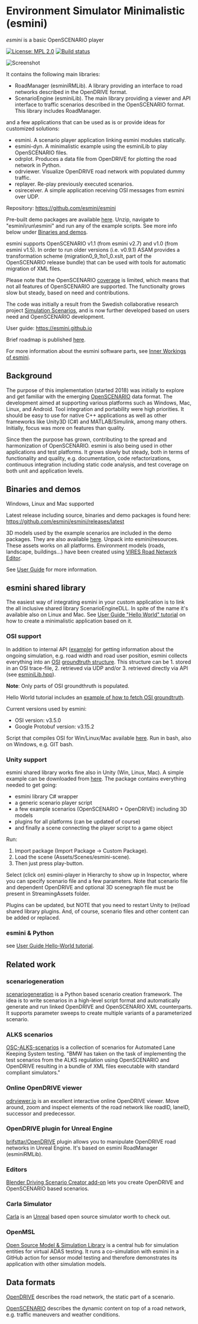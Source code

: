 # Environment Simulator Minimalistic (esmini)

*esmini* is a basic OpenSCENARIO player

[![License: MPL 2.0](https://img.shields.io/badge/License-MPL%202.0-brightgreen.svg)](https://opensource.org/licenses/MPL-2.0)
[![Build status](https://github.com/esmini/esmini/actions/workflows/ci.yml/badge.svg)](https://github.com/esmini/esmini/actions)

![Screenshot](https://github.com/esmini/esmini/blob/master/resources/screenshot.jpg?raw=true "Screenshot")

It contains the following main libraries:

- RoadManager (esminiRMLib). A library providing an interface to road networks described in the OpenDRIVE format.
- ScenarioEngine (esminiLib). The main library providing a viewer and API interface to traffic scenarios described in the OpenSCENARIO format. This library includes RoadManager.

and a few applications that can be used as is or provide ideas for customized solutions:

- esmini. A scenario player application linking esmini modules statically.
- esmini-dyn. A minimalistic example using the esminiLib to play OpenSCENARIO files.
- odrplot. Produces a data file from OpenDRIVE for plotting the road network in Python.
- odrviewer. Visualize OpenDRIVE road network with populated dummy traffic.
- replayer. Re-play previously executed scenarios.
- osireceiver. A simple application receiving OSI messages from esmini over UDP.

Repository: <https://github.com/esmini/esmini>

Pre-built demo packages are available [here](https://github.com/esmini/esmini/releases/latest). Unzip, navigate to "esmini\run\esmini" and run any of the example scripts. See more info below under [Binaries and demos](#binaries-and-demos).

esmini supports OpenSCENARIO v1.1 (from esmini v2.7) and v1.0 (from esmini v1.5). In order to run older versions (i.e. v0.9.1) ASAM provides a transformation scheme (migration0_9_1to1_0.xslt, part of the OpenSCENARIO release bundle) that can be used with tools for automatic migration of XML files.

Please note that the OpenSCENARIO [coverage](https://github.com/esmini/esmini/blob/master/osc_coverage.txt) is limited, which means that not all features of OpenSCENARIO are supported. The functionalty grows slow but steady, based on need and contributions.

The code was initially a result from the Swedish collaborative research project [Simulation Scenarios](https://sites.google.com/view/simulationscenarios), and is now further developed based on users need and OpenSCENARIO development.

User guide: https://esmini.github.io

Brief roadmap is published [here](https://docs.google.com/spreadsheets/d/e/2PACX-1vS83IWhiCWxVlDlx_51BsIZMihcy1mfZmC7YF-Mm6FyDA-ghMGaoZnmS207MaoxHdVoX2j4XKAH5u4T/pubhtml).

For more information about the esmini software parts, see [Inner Workings of esmini](https://github.com/esmini/esmini/blob/master/docs/InnerWorkings.md).

## Background

The purpose of this implementation (started 2018) was initially to explore and get familiar with the emerging [OpenSCENARIO](https://www.asam.net/standards/detail/openscenario/) data format. The development aimed at supporting various platforms such as Windows, Mac, Linux, and Android. Tool integration and portability were high priorities. It should be easy to use for native C++ applications as well as other frameworks like Unity3D (C#) and MATLAB/Simulink, among many others. Initially, focus was more on features than quality.

Since then the purpose has grown, contributing to the spread and harmonization of OpenSCENARIO. esmini is also being used in other applications and test platforms. It grows slowly but steady, both in terms of functionality and quality, e.g. documentation, code refactorizations, continuous integration including static code analysis, and test coverage on both unit and application levels.

## Binaries and demos
Windows, Linux and Mac supported

Latest release including source, binaries and demo packages is found here: https://github.com/esmini/esmini/releases/latest

3D models used by the example scenarios are included in the demo packages. They are also available [here](https://dl.dropboxusercontent.com/s/5gk8bvgzqiaaoco/models.7z?dl=0). Unpack into esmini/resources. These assets works on all platforms.
Environment models (roads, landscape, buildings...) have been created using [VIRES Road Network Editor](https://vires.mscsoftware.com/solutions/3d-environment-road-network).

See [User Guide](https://esmini.github.io) for more information.

## esmini shared library
The easiest way of integrating esmini in your custom application is to link the all inclusive shared library ScenarioEngineDLL. In spite of the name it's available also on Linux and Mac.
See [User Guide "Hello World" tutorial](https://esmini.github.io/#_hello_world_programming_tutorial) on how to create a minimalistic application based on it.

### OSI support
In addition to internal API ([example](https://esmini.github.io/#_fetch_state_of_scenario_objects)) for getting information about the ongoing simulation, e.g. road width and road user position, esmini collects everything into an [OSI](https://opensimulationinterface.github.io/osi-documentation/index.html) [groundtruth structure](https://opensimulationinterface.github.io/open-simulation-interface/structosi3_1_1GroundTruth.html). This structure can be 1. stored in an OSI trace-file, 2. retrieved via UDP and/or 3. retrieved directly via API (see [esminiLib.hpp](https://github.com/esmini/esmini/blob/3af727a3f95825bfcf8b1cbd7becf68ea26cf08e/EnvironmentSimulator/Libraries/esminiLib/esminiLib.hpp#L473)).

  **Note**: Only parts of OSI groundthruth is populated.

  Hello World tutorial includes an [example of how to fetch OSI groundtruth](https://esmini.github.io/#_osi_groundtruth).

  Current versions used by esmini:
   - OSI version: v3.5.0
   - Google Protobuf version: v3.15.2

  Script that compiles OSI for Win/Linux/Mac available [here](https://github.com/esmini/esmini/blob/master/scripts/generate_osi_libs.sh). Run in bash, also on Windows, e.g. GIT bash.

### Unity support
esmini shared library works fine also in Unity (Win, Linux, Mac). A simple example can be downloaded from [here](https://www.dropbox.com/s/sj53hz0zesxa681/esmini-player.unitypackage?dl=1). The package contains everything needed to get going:
- esmini library C# wrapper
- a generic scenario player script
- a few example scenarios (OpenSCENARIO + OpenDRIVE) including 3D models
- plugins for all platforms (can be updated of course)
- and finally a scene connecting the player script to a game object

Run:
1. Import package (Import Package -> Custom Package).
2. Load the scene (Assets/Scenes/esmini-scene).
3. Then just press play-button.

Select (click on) esmini-player in Hierarchy to show up in Inspector, where you can specify scenario file and a few parameters. Note that scenario file and dependent OpenDRIVE and optional 3D scenegraph file must be present in StreamingAssets folder.

Plugins can be updated, but NOTE that you need to restart Unity to (re)load shared library plugins. And, of course, scenario files and other content can be added or replaced.

### esmini & Python
see [User Guide Hello-World tutorial](https://esmini.github.io/#_python_binding).

## Related work
### scenariogeneration
[scenariogeneration](https://github.com/pyoscx/scenariogeneration) is a Python based scenario creation framework. The idea is to write scenarios in a high-level script format and automatically generate and run linked OpenDRIVE and OpenSCENARIO XML counterparts. It supports parameter sweeps to create multiple variants of a parameterized scenario.

### ALKS scenarios
[OSC-ALKS-scenarios](https://github.com/arauschert/OSC-ALKS-scenarios) is a collection of scenarios for Automated Lane Keeping System testing. "BMW has taken on the task of implementing the test scenarios from the ALKS regulation using OpenSCENARIO and OpenDRIVE resulting in a bundle of XML files executable with standard compliant simulators."

### Online OpenDRIVE viewer
[odrviewer.io](https://odrviewer.io/) is an excellent interactive online OpenDRIVE viewer. Move around, zoom and inspect elements of the road network like roadID, laneID, successor and predecessor.

### OpenDRIVE plugin for Unreal Engine
[brifsttar/OpenDRIVE](https://github.com/brifsttar/OpenDRIVE) plugin allows you to manipulate OpenDRIVE road networks in Unreal Engine. It's based on esmini RoadManager (esminiRMLib).

### Editors

[Blender Driving Scenario Creator add-on](https://github.com/johschmitz/blender-driving-scenario-creator) lets you create OpenDRIVE and OpenSCENARIO based scenarios.

### Carla Simulator
[Carla](http://carla.org/) is an [Unreal](https://www.unrealengine.com/) based open source simulator worth to check out.

### OpenMSL
[Open Source Model & Simulation Library](https://github.com/openmsl) is a central hub for simulation entities for virtual ADAS testing. It runs a co-simulation with esmini in a GitHub action for sensor model testing and therefore demonstrates its application with other simulation models.

## Data formats

[OpenDRIVE](https://www.asam.net/standards/detail/opendrive/)
describes the road network, the static part of a scenario.

[OpenSCENARIO](https://www.asam.net/standards/detail/openscenario/)
describes the dynamic content on top of a road network, e.g. traffic maneuvers and weather conditions.
